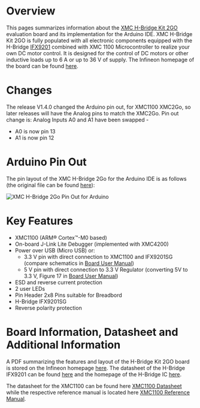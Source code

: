 # Overview
This pages summarizes information about the [XMC H-Bridge Kit 2GO](https://www.infineon.com/cms/de/product/evaluation-boards/h-bridge-kit-2go/) evaluation board and its implementation for the Arduino IDE. XMC H-Bridge Kit 2GO is fully populated with all electronic components equipped with the H-Bridge [IFX9201](https://www.infineon.com/cms/de/product/power/motor-control-ics/intelligent-motor-control-ics/integrated-full-bridge-driver/ifx9201sg/) combined with XMC 1100 Microcontroller  to realize your own DC motor control. It is designed for the control of DC motors or other inductive loads up to 6 A or up to 36 V of supply. The Infineon homepage of the board can be found [here](https://www.infineon.com/cms/de/product/evaluation-boards/h-bridge-kit-2go/).
# Changes
The release V1.4.0 changed the Arduino pin out, for XMC1100 XMC2Go, so later releases will have the Analog pins to match the XMC2Go. Pin out change is: Analog Inputs A0 and A1 have been swapped - 
* A0 is now pin 13
* A1 is now pin 12

# Arduino Pin Out
The pin layout of the XMC H-Bridge 2Go for the Arduino IDE is as follows (the original file can be found [here](https://github.com/Infineon/Assets/blob/master/Pictures/XMC%202Go_H-Bridge_PO.jpg)):

![XMC H-Bridge 2Go Pin Out for Arduino](https://github.com/Infineon/Assets/blob/master/Pictures/XMC%202Go_H-Bridge_PO.jpg)

# Key Features
* XMC1100 (ARM® Cortex™-M0 based)
* On-board J-Link Lite Debugger (implemented with XMC4200)
* Power over USB (Micro USB) or: 
  * 3.3 V pin with direct connection to XMC1100 and IFX9201SG (compare schematics in [Board User Manual](https://www.infineon.com/dgdl/Infineon-H-Bridge_Kit_2Go_UM-UM-v01_01-EN.pdf?fileId=5546d46250cc1fdf015133ee879d3696))
  * 5 V pin with direct connection to 3.3 V Regulator (converting 5V to 3.3 V, Figure 17 in [Board User Manual](https://www.infineon.com/dgdl/Infineon-H-Bridge_Kit_2Go_UM-UM-v01_01-EN.pdf?fileId=5546d46250cc1fdf015133ee879d3696))
* ESD and reverse current protection
* 2 user LEDs
* Pin Header 2x8 Pins suitable for Breadbord
* H-Bridge IFX9201SG
* Reverse polarity protection

# Board Information, Datasheet and Additional Information
A PDF summarizing the features and layout of the H-Bridge Kit 2GO board is stored on the Infineon homepage [here](https://www.infineon.com/dgdl/Infineon-H-Bridge_Kit_2Go_UM-UM-v01_03-EN.pdf?fileId=5546d46250cc1fdf015133ee879d3696).
The datasheet of the H-Bridge IFX9201 can be found [here](https://www.infineon.com/dgdl/Infineon-IFX9201SG-DS-v01_01-EN.pdf?fileId=5546d4624cb7f111014d2e8916795dea) and the homepage of the H-Bridge IC [here](https://www.infineon.com/cms/de/product/power/motor-control-ics/intelligent-motor-control-ics/integrated-full-bridge-driver/ifx9201sg/).

The datasheet for the XMC1100 can be found here [XMC1100 Datasheet](https://www.infineon.com/dgdl/Infineon-xmc1100_AB-DS-v01_08-EN.pdf?fileId=5546d4624a0bf290014a4bdaff9325bd) while the respective reference manual is located here [XMC1100 Reference Manual](https://www.infineon.com/dgdl/Infineon-xmc1100-AA_rm-UM-v01_01-EN.pdf?fileId=5546d46255dd933d0155e31753b077af).

